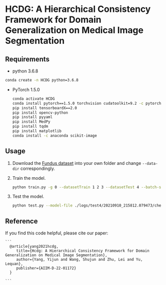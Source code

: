 # HCDG: A Hierarchical Consistency Framework for Domain Generalization on Medical Image Segmentation

## Requirements
-   python 3.6.8
   
   ``` bash
   conda create -n HCDG python=3.6.8 
   ```
   
-   PyTorch 1.5.0 
    
    ``` bash
    conda activate HCDG 
    conda install pytorch==1.5.0 torchvision cudatoolkit=9.2 -c pytorch 
    pip install tensorboardX==2.0
    pip install opencv-python
    pip install pyyaml
    pip install MedPy
    pip install tqdm
    pip install matplotlib
    conda install -c anaconda scikit-image
    ```
    

## Usage
1. Download the [Fundus dataset](https://drive.google.com/file/d/1p33nsWQaiZMAgsruDoJLyatoq5XAH-TH/view?usp=sharing) into your own folder and change `--data-dir` correspondingly.

2. Train the model.

    ``` bash
    python train.py -g 0 --datasetTrain 1 2 3 --datasetTest 4 --batch-size 4 --resume ./pretrained-weight/test4-40.pth.tar # You need to pretrain a vanilla model
    ```
3. Test the model.

    ``` bash
    python test.py --model-file ./logs/test4/20210910_215812.079473/checkpoint_50.pth.tar --datasetTest 4 -g 0

    ```

## Reference

If you find this code helpful, please cite our paper:

    ``` 
      @article{yang2021hcdg,
         title={Hcdg: A Hierarchical Consistency Framework for Domain Generalization on Medical Image Segmentation},
         author={Yang, Yijun and Wang, Shujun and Zhu, Lei and Yu, Lequan},
         publisher={AIIM-D-22-01172}
      }

    ```
